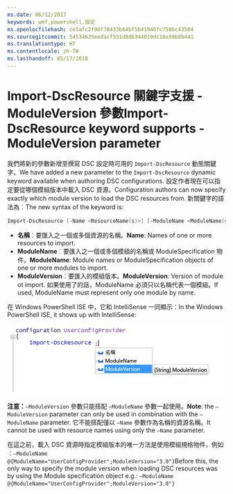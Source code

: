 ```yaml
---
ms.date: 06/12/2017
keywords: wmf,powershell,設定
ms.openlocfilehash: ce5afc2f90f78433b64bf5b41946fc7506c43504
ms.sourcegitcommit: 54534635eedacf531d8d6344019dc16a50b8b441
ms.translationtype: HT
ms.contentlocale: zh-TW
ms.lasthandoff: 05/17/2018
---
```

# <a name="import-dscresource-keyword-supports--moduleversion-parameter"></a><span data-ttu-id="b4e55-102">Import-DscResource 關鍵字支援 -ModuleVersion 參數</span><span class="sxs-lookup"><span data-stu-id="b4e55-102">Import-DscResource keyword supports -ModuleVersion parameter</span></span>

<span data-ttu-id="b4e55-103">我們將新的參數新增至撰寫 DSC 設定時可用的 `Import-DscResource` 動態關鍵字。</span><span class="sxs-lookup"><span data-stu-id="b4e55-103">We have added a new parameter to the `Import-DscResource` dynamic keyword available when authoring DSC configurations.</span></span> <span data-ttu-id="b4e55-104">設定作者現在可以指定要從哪個模組版本中載入 DSC 資源。</span><span class="sxs-lookup"><span data-stu-id="b4e55-104">Configuration authors can now specify exactly which module version to load the DSC resources from.</span></span> <span data-ttu-id="b4e55-105">新關鍵字的語法為︰</span><span class="sxs-lookup"><span data-stu-id="b4e55-105">The new syntax of the keyword is:</span></span>

```powershell
Import-DscResource [-Name <ResourceName(s)>] [-ModuleName <ModuleName(s)>] [-ModuleVersion <ModuleVersion>]
```

* <span data-ttu-id="b4e55-106">**名稱**︰要匯入之一個或多個資源的名稱。</span><span class="sxs-lookup"><span data-stu-id="b4e55-106">**Name**: Names of one or more resources to import.</span></span>
* <span data-ttu-id="b4e55-107">**ModuleName**︰要匯入之一個或多個模組的名稱或 ModuleSpecification 物件。</span><span class="sxs-lookup"><span data-stu-id="b4e55-107">**ModuleName**: Module names or ModuleSpecification objects of one or more modules to import.</span></span>
* <span data-ttu-id="b4e55-108">**ModuleVersion**︰要匯入的模組版本。</span><span class="sxs-lookup"><span data-stu-id="b4e55-108">**ModuleVersion**: Version of module ot import.</span></span> <span data-ttu-id="b4e55-109">如果使用了的話，ModuleName 必須只以名稱代表一個模組。</span><span class="sxs-lookup"><span data-stu-id="b4e55-109">If used, ModuleName must represent only one module by name.</span></span>

<span data-ttu-id="b4e55-110">在 Windows PowerShell ISE 中，它和 IntelliSense 一同顯示：</span><span class="sxs-lookup"><span data-stu-id="b4e55-110">In the Windows PowerShell ISE, it shows up with IntelliSense:</span></span>

![](../images/Import-DscResource-Modversion.jpg)

<span data-ttu-id="b4e55-111">**注意：**`–ModuleVersion` 參數只能搭配 `–ModuleName` 參數一起使用。</span><span class="sxs-lookup"><span data-stu-id="b4e55-111">**Note**: the `–ModuleVersion` parameter can only be used in combination with the `–ModuleName` parameter.</span></span> <span data-ttu-id="b4e55-112">它不能搭配僅以 `–Name` 參數作為名稱的資源名稱。</span><span class="sxs-lookup"><span data-stu-id="b4e55-112">It cannot be used with resource names using only the `–Name` parameter.</span></span>

<span data-ttu-id="b4e55-113">在這之前，載入 DSC 資源時指定模組版本的唯一方法是使用模組規格物件，例如︰`–ModuleName @{ModuleName="UserConfigProvider";ModuleVersion="3.0"}`</span><span class="sxs-lookup"><span data-stu-id="b4e55-113">Before this, the only way to specify the module version when loading DSC resources was by using the Module specification object e.g.: `–ModuleName @{ModuleName="UserConfigProvider";ModuleVersion="3.0"}`</span></span>
